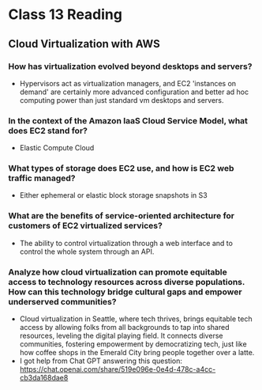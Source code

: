 # Class 13 Reading
## Cloud Virtualization with AWS

### How has virtualization evolved beyond desktops and servers?
   - Hypervisors act as virtualization managers, and EC2 'instances on demand' are certainly more advanced configuration and better ad hoc computing power than just standard vm desktops and servers.

### In the context of the Amazon IaaS Cloud Service Model, what does EC2 stand for?
   - Elastic Compute Cloud

### What types of storage does EC2 use, and how is EC2 web traffic managed?
   - Either ephemeral or elastic block storage snapshots in S3

### What are the benefits of service-oriented architecture for customers of EC2 virtualized services?
   - The ability to control virtualization through a web interface and to control the whole system through an API.

### Analyze how cloud virtualization can promote equitable access to technology resources across diverse populations. How can this technology bridge cultural gaps and empower underserved communities?
   - Cloud virtualization in Seattle, where tech thrives, brings equitable tech access by allowing folks from all backgrounds to tap into shared resources, leveling the digital playing field. It connects diverse communities, fostering empowerment by democratizing tech, just like how coffee shops in the Emerald City bring people together over a latte.
   - I got help from Chat GPT answering this question: https://chat.openai.com/share/519e096e-0e4d-478c-a4cc-cb3da168dae8